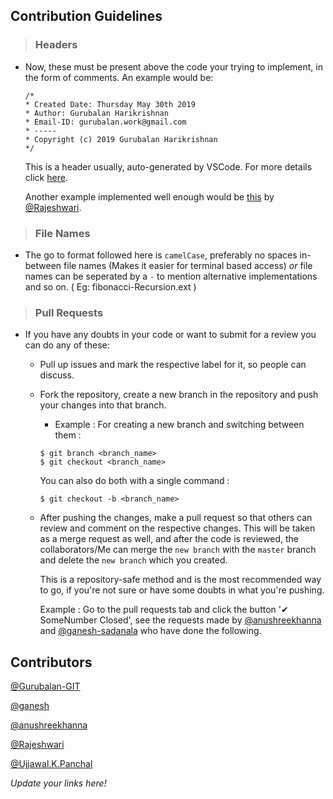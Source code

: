 ## Contribution Guidelines 
>### Headers 
  - Now, these must be present above the code your trying to implement, in the form of comments. 
  An example would be: 
    ```
    /*
    * Created Date: Thursday May 30th 2019
    * Author: Gurubalan Harikrishnan
    * Email-ID: gurubalan.work@gmail.com
    * -----
    * Copyright (c) 2019 Gurubalan Harikrishnan
    */
    ```
    This is a header usually, auto-generated by VSCode. For more details click [here](https://marketplace.visualstudio.com/items?itemName=psioniq.psi-header). 
    
    Another example implemented well enough would be [this](\C++\Ad-Hoc\DiscovertheRightNumber.cpp)
    by [@Rajeshwari](https://github.com/Yorunome).

>### File Names
  - The go to format followed here is `camelCase`, preferably no spaces in-between file names (Makes it easier for terminal based access) *or* file names can be seperated by a `-` to mention alternative implementations and so on. ( Eg: fibonacci-Recursion.ext )
  
>### Pull Requests 
  - If you have any doubts in your code or want to submit for a review you can do any of these: 
    - Pull up issues and mark the respective label for it, so people can discuss.
    - Fork the repository, create a new branch in the repository and push your changes into that branch.
      - Example : For creating a new branch and switching between them :
      ```
      $ git branch <branch_name>
      $ git checkout <branch_name>
      ```
      You can also do both with a single command :
      ```
      $ git checkout -b <branch_name>
      ```
    - After pushing the changes, make a pull request so that others can review and comment on the respective changes. This will be taken as a merge request as well, and after the code is reviewed, the collaborators/Me can merge the `new branch` with the `master` branch and delete the `new branch` which you created. 
      
      This is a repository-safe method and is the most recommended way to go, if you're not sure or have some doubts in what you're pushing.

      Example : Go to the pull requests tab and click the button '✔ SomeNumber Closed', see the requests made by [@anushreekhanna](https://github.com/anushreekhanna) and [@ganesh-sadanala](https://github.com/ganesh-sadanala) who have done the following.  

## Contributors 
[@Gurubalan-GIT](https://github.com/Gurubalan-GIT)

[@ganesh](https://github.com/ganesh-sadanala)

[@anushreekhanna](https://github.com/anushreekhanna)

[@Rajeshwari](https://github.com/Yorunome)

[@Ujjawal.K.Panchal](https://github.com/Ujjawal-K-Panchal)

*Update your links here!*
 

